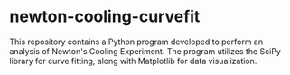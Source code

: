 # newton-cooling-curvefit
This repository contains a Python program developed to perform an analysis of Newton's Cooling Experiment. The program utilizes the SciPy library for curve fitting, along with Matplotlib for data visualization.
